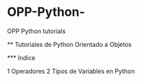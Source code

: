 # OPP-Python-
OPP Python tutorials

** Tutoriales de Python Orientado a Objetos

*** Indice

1 Operadores
2 Tipos de Variables en Python
